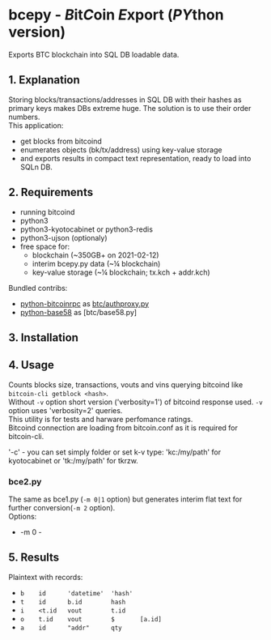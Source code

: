 # bcepy - *B*it*C*oin *E*xport (*PY*thon version)

Exports BTC blockchain into SQL DB loadable data.

## 1. Explanation

Storing blocks/transactions/addresses in SQL DB with their hashes as primary keys makes DBs extreme huge.
The solution is to use their order numbers.<br/>
This application:
- get blocks from bitcoind
- enumerates objects (bk/tx/address) using key-value storage
- and exports results in compact text representation, ready to load into SQLn DB.

## 2. Requirements

- running bitcoind
- python3
- python3-kyotocabinet or python3-redis
- python3-ujson (optionaly)
- free space for:
  - blockchain (~350GB+ on 2021-02-12)
  - interim bcepy.py data (~&frac14; blockchain)
  - key-value storage (~&frac14; blockchain; tx.kch + addr.kch)

Bundled contribs:

- [python-bitcoinrpc](https://github.com/jgarzik/python-bitcoinrpc/blob/master/bitcoinrpc/authproxy.py) as [btc/authproxy.py](btc/authproxy.py)
- [python-base58](https://github.com/keis/base58/blob/master/base58/__init__.py) as [btc/base58.py]

## 3. Installation


## 4. Usage

Counts blocks size, transactions, vouts and vins querying bitcoind like `bitcoin-cli getblock <hash>`.<br/>
Without `-v` option short version ('verbosity=1') of bitcoind response used.
`-v` option uses 'verbosity=2' queries.<br/>
This utility is for tests and harware perfomance ratings.<br/>
Bitcoind connection are loading from bitcoin.conf as it is required for bitcoin-cli.

'-c' - you can set simply folder or set k-v type: 'kc:/my/path' for kyotocabinet or 'tk:/my/path' for tkrzw.

### bce2.py

The same as bce1.py (`-m 0|1` option) but generates interim flat text for further conversion(`-m 2` option).<br/>
Options:
 - -m 0 - 

## 5. Results

Plaintext with records:

- `b	id		'datetime'	'hash'`
- `t	id		b.id		hash`
- `i	<t.id	vout		t.id`
- `o	t.id	vout		$		[a.id]`
- `a	id		"addr"		qty`
